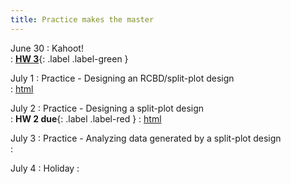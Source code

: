 ```yaml
---
title: Practice makes the master
---
```


June 30 
: Kahoot!   
  : [**HW 3**](https://stat720.github.io/summer2025/assignments/Assignment3_YourLastName.pdf){: .label .label-green }

July 1 
: Practice - Designing an RCBD/split-plot design  
  : [html](https://stat720.github.io/summer2025/notes/review-rcbd-and-split-plot.html)

July 2 
: Practice - Designing a split-plot design  
  : **HW 2 due**{: .label .label-red }
  : [html](https://stat720.github.io/summer2025/notes/review-applied-split-plot.html)

July 3 
: Practice - Analyzing data generated by a split-plot design    
  : [](#)

July 4
: Holiday 
  : [](#)
